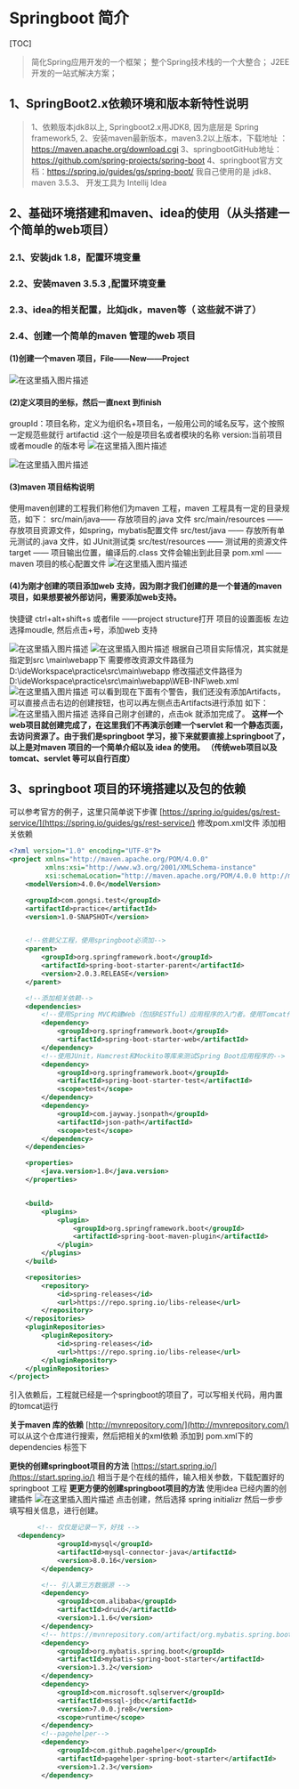 # Springboot 简介
[TOC]

>简化Spring应用开发的一个框架；
>整个Spring技术栈的一个大整合；
>J2EE开发的一站式解决方案；

## 1、SpringBoot2.x依赖环境和版本新特性说明
>1、依赖版本jdk8以上, Springboot2.x用JDK8, 因为底层是 Spring framework5, 
>	2、安装maven最新版本，maven3.2以上版本，下载地址 ：https://maven.apache.org/download.cgi
>	3、springbootGitHub地址：https://github.com/spring-projects/spring-boot
>	4、springboot官方文档：https://spring.io/guides/gs/spring-boot/
>我自己使用的是 jdk8、maven 3.5.3、 开发工具为 Intellij Idea 

## 2、基础环境搭建和maven、idea的使用（从头搭建一个简单的web项目）
### 2.1、安装jdk 1.8，配置环境变量
### 2.2、安装maven 3.5.3 ,配置环境变量
### 2.3、idea的相关配置，比如jdk，maven等（ 这些就不讲了）
### 2.4、创建一个简单的maven 管理的web 项目
#### (1)创建一个maven 项目，File——New——Project

![在这里插入图片描述](https://img-blog.csdnimg.cn/20181109131915920.png?x-oss-process=image/watermark,type_ZmFuZ3poZW5naGVpdGk,shadow_10,text_aHR0cHM6Ly9ibG9nLmNzZG4ubmV0L3UwMTExMzgxOTA=,size_16,color_FFFFFF,t_70)

#### (2)定义项目的坐标，然后一直next 到finish
groupId：项目名称，定义为组织名+项目名，一般用公司的域名反写，这个按照一定规范些就行
artifactid :这个一般是项目名或者模块的名称
version:当前项目或者moudle 的版本号
![在这里插入图片描述](https://img-blog.csdnimg.cn/20181109132011546.png?x-oss-process=image/watermark,type_ZmFuZ3poZW5naGVpdGk,shadow_10,text_aHR0cHM6Ly9ibG9nLmNzZG4ubmV0L3UwMTExMzgxOTA=,size_16,color_FFFFFF,t_70)

![在这里插入图片描述](https://img-blog.csdnimg.cn/20181109132036493.png?x-oss-process=image/watermark,type_ZmFuZ3poZW5naGVpdGk,shadow_10,text_aHR0cHM6Ly9ibG9nLmNzZG4ubmV0L3UwMTExMzgxOTA=,size_16,color_FFFFFF,t_70)
#### (3)maven 项目结构说明
使用maven创建的工程我们称他们为maven 工程，maven 工程具有一定的目录规范，如下：
src/main/java—— 存放项目的.java 文件
src/main/resources —— 存放项目资源文件，如spring，mybatis配置文件
src/test/java —— 存放所有单元测试的.java 文件，如 JUnit测试类
src/test/resources —— 测试用的资源文件
target —— 项目输出位置，编译后的.class 文件会输出到此目录
pom.xml —— maven 项目的核心配置文件 
![在这里插入图片描述](https://img-blog.csdnimg.cn/20190401113327341.png?x-oss-process=image/watermark,type_ZmFuZ3poZW5naGVpdGk,shadow_10,text_aHR0cHM6Ly9ibG9nLmNzZG4ubmV0L3UwMTExMzgxOTA=,size_16,color_FFFFFF,t_70)
#### (4)为刚才创建的项目添加web 支持，因为刚才我们创建的是一个普通的maven 项目，如果想要被外部访问，需要添加web支持。
快捷键 ctrl+alt+shift+s   或者file ——project structure打开 项目的设置面板
左边选择moudle, 然后点击+号，添加web 支持

![在这里插入图片描述](https://img-blog.csdnimg.cn/20181109132249554.png?x-oss-process=image/watermark,type_ZmFuZ3poZW5naGVpdGk,shadow_10,text_aHR0cHM6Ly9ibG9nLmNzZG4ubmV0L3UwMTExMzgxOTA=,size_16,color_FFFFFF,t_70)
![在这里插入图片描述](https://img-blog.csdnimg.cn/20181109132305872.png?x-oss-process=image/watermark,type_ZmFuZ3poZW5naGVpdGk,shadow_10,text_aHR0cHM6Ly9ibG9nLmNzZG4ubmV0L3UwMTExMzgxOTA=,size_16,color_FFFFFF,t_70)
根据自己项目实际情况，其实就是指定到src \main\webapp下
需要修改资源文件路径为  D:\ideWorkspace\practice\src\main\webapp
修改描述文件路径为 D:\ideWorkspace\practice\src\main\webapp\WEB-INF\web.xml
![在这里插入图片描述](https://img-blog.csdnimg.cn/20181109132428100.png?x-oss-process=image/watermark,type_ZmFuZ3poZW5naGVpdGk,shadow_10,text_aHR0cHM6Ly9ibG9nLmNzZG4ubmV0L3UwMTExMzgxOTA=,size_16,color_FFFFFF,t_70)
可以看到现在下面有个警告，我们还没有添加Artifacts，可以直接点击右边的创建按钮，也可以再左侧点击Artifacts进行添加
如下：
![在这里插入图片描述](https://img-blog.csdnimg.cn/20181109132407722.png?x-oss-process=image/watermark,type_ZmFuZ3poZW5naGVpdGk,shadow_10,text_aHR0cHM6Ly9ibG9nLmNzZG4ubmV0L3UwMTExMzgxOTA=,size_16,color_FFFFFF,t_70)
选择自己刚才创建的，点击ok 就添加完成了。
**这样一个web项目就创建完成了，在这里我们不再演示创建一个servlet 和一个静态页面，去访问资源了。由于我们是springboot 学习，接下来就要直接上springboot了，以上是对maven 项目的一个简单介绍以及 idea 的使用。 （传统web项目以及tomcat、servlet 等可以自行百度）**

## 3、springboot 项目的环境搭建以及包的依赖
可以参考官方的例子，这里只简单说下步骤
[https://spring.io/guides/gs/rest-service/](https://spring.io/guides/gs/rest-service/)
修改pom.xml文件 添加相关依赖

```xml
<?xml version="1.0" encoding="UTF-8"?>
<project xmlns="http://maven.apache.org/POM/4.0.0"
         xmlns:xsi="http://www.w3.org/2001/XMLSchema-instance"
         xsi:schemaLocation="http://maven.apache.org/POM/4.0.0 http://maven.apache.org/xsd/maven-4.0.0.xsd">
    <modelVersion>4.0.0</modelVersion>

    <groupId>com.gongsi.test</groupId>
    <artifactId>practice</artifactId>
    <version>1.0-SNAPSHOT</version>


    <!--依赖父工程，使用springboot必须加-->
    <parent>
        <groupId>org.springframework.boot</groupId>
        <artifactId>spring-boot-starter-parent</artifactId>
        <version>2.0.3.RELEASE</version>
    </parent>

    <!--添加相关依赖-->
    <dependencies>
        <!--使用Spring MVC构建Web（包括RESTful）应用程序的入门者。使用Tomcat作为默认嵌入式容器-->
        <dependency>
            <groupId>org.springframework.boot</groupId>
            <artifactId>spring-boot-starter-web</artifactId>
        </dependency>
        <!--使用JUnit，Hamcrest和Mockito等库来测试Spring Boot应用程序的-->
        <dependency>
            <groupId>org.springframework.boot</groupId>
            <artifactId>spring-boot-starter-test</artifactId>
            <scope>test</scope>
        </dependency>
        <dependency>
            <groupId>com.jayway.jsonpath</groupId>
            <artifactId>json-path</artifactId>
            <scope>test</scope>
        </dependency>
    </dependencies>

    <properties>
        <java.version>1.8</java.version>
    </properties>


    <build>
        <plugins>
            <plugin>
                <groupId>org.springframework.boot</groupId>
                <artifactId>spring-boot-maven-plugin</artifactId>
            </plugin>
        </plugins>
    </build>

    <repositories>
        <repository>
            <id>spring-releases</id>
            <url>https://repo.spring.io/libs-release</url>
        </repository>
    </repositories>
    <pluginRepositories>
        <pluginRepository>
            <id>spring-releases</id>
            <url>https://repo.spring.io/libs-release</url>
        </pluginRepository>
    </pluginRepositories>
</project>
```
引入依赖后，工程就已经是一个springboot的项目了，可以写相关代码，用内置的tomcat运行

**关于maven 库的依赖**
[http://mvnrepository.com/](http://mvnrepository.com/)
可以从这个仓库进行搜索，然后把相关的xml依赖 添加到 pom.xml下的  dependencies 标签下

**更快的创建springboot项目的方法**
[https://start.spring.io/](https://start.spring.io/)
相当于是个在线的插件，输入相关参数，下载配置好的springboot 工程
**更更方便的创建springboot项目的方法**
使用idea 已经内置的创建插件
![在这里插入图片描述](https://img-blog.csdnimg.cn/20181109132451182.png?x-oss-process=image/watermark,type_ZmFuZ3poZW5naGVpdGk,shadow_10,text_aHR0cHM6Ly9ibG9nLmNzZG4ubmV0L3UwMTExMzgxOTA=,size_16,color_FFFFFF,t_70)
点击创建，然后选择 spring initializr 然后一步步填写相关信息，进行创建。

```xml
       <!-- 仅仅是记录一下，好找 -->
  <dependency>
            <groupId>mysql</groupId>
            <artifactId>mysql-connector-java</artifactId>
            <version>8.0.16</version>
        </dependency>

        <!-- 引入第三方数据源 -->
        <dependency>
            <groupId>com.alibaba</groupId>
            <artifactId>druid</artifactId>
            <version>1.1.6</version>
        </dependency>
        <!-- https://mvnrepository.com/artifact/org.mybatis.spring.boot/mybatis-spring-boot-starter -->
        <dependency>
            <groupId>org.mybatis.spring.boot</groupId>
            <artifactId>mybatis-spring-boot-starter</artifactId>
            <version>1.3.2</version>
        </dependency>
        <dependency>
            <groupId>com.microsoft.sqlserver</groupId>
            <artifactId>mssql-jdbc</artifactId>
            <version>7.0.0.jre8</version>
            <scope>runtime</scope>
        </dependency>
        <!--pagehelper-->
        <dependency>
            <groupId>com.github.pagehelper</groupId>
            <artifactId>pagehelper-spring-boot-starter</artifactId>
            <version>1.2.3</version>
        </dependency>
```

